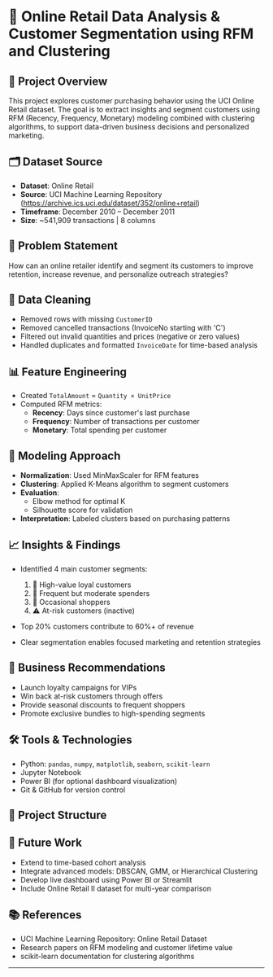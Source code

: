 # 🛒 Online Retail Data Analysis & Customer Segmentation using RFM and Clustering

## 📍 Project Overview

This project explores customer purchasing behavior using the UCI Online Retail dataset. The goal is to extract insights and segment customers using RFM (Recency, Frequency, Monetary) modeling combined with clustering algorithms, to support data-driven business decisions and personalized marketing.

## 🗂️ Dataset Source

- **Dataset**: Online Retail
- **Source**: UCI Machine Learning Repository (https://archive.ics.uci.edu/dataset/352/online+retail)
- **Timeframe**: December 2010 – December 2011
- **Size**: ~541,909 transactions | 8 columns

## 🎯 Problem Statement

How can an online retailer identify and segment its customers to improve retention, increase revenue, and personalize outreach strategies?

## 🧹 Data Cleaning

- Removed rows with missing `CustomerID`
- Removed cancelled transactions (InvoiceNo starting with 'C')
- Filtered out invalid quantities and prices (negative or zero values)
- Handled duplicates and formatted `InvoiceDate` for time-based analysis

## 📊 Feature Engineering

- Created `TotalAmount` = `Quantity × UnitPrice`
- Computed RFM metrics:
  - **Recency**: Days since customer's last purchase
  - **Frequency**: Number of transactions per customer
  - **Monetary**: Total spending per customer

## 🧠 Modeling Approach

- **Normalization**: Used MinMaxScaler for RFM features
- **Clustering**: Applied K-Means algorithm to segment customers
- **Evaluation**:
  - Elbow method for optimal K
  - Silhouette score for validation
- **Interpretation**: Labeled clusters based on purchasing patterns

## 📈 Insights & Findings

- Identified 4 main customer segments:
  1. 💎 High-value loyal customers
  2. 🔁 Frequent but moderate spenders
  3. 🌱 Occasional shoppers
  4. ⚠️ At-risk customers (inactive)

- Top 20% customers contribute to 60%+ of revenue
- Clear segmentation enables focused marketing and retention strategies

## 💼 Business Recommendations

- Launch loyalty campaigns for VIPs
- Win back at-risk customers through offers
- Provide seasonal discounts to frequent shoppers
- Promote exclusive bundles to high-spending segments

## 🛠️ Tools & Technologies

- Python: `pandas`, `numpy`, `matplotlib`, `seaborn`, `scikit-learn`
- Jupyter Notebook
- Power BI (for optional dashboard visualization)
- Git & GitHub for version control

## 📂 Project Structure


## 📌 Future Work

- Extend to time-based cohort analysis
- Integrate advanced models: DBSCAN, GMM, or Hierarchical Clustering
- Develop live dashboard using Power BI or Streamlit
- Include Online Retail II dataset for multi-year comparison

## 📚 References

- UCI Machine Learning Repository: Online Retail Dataset
- Research papers on RFM modeling and customer lifetime value
- scikit-learn documentation for clustering algorithms

---
